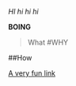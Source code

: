*HI hi hi hi*

**BOING**

> What
#WHY

##How

[A very fun link](https://www.youtube.com/watch?v=dQw4w9WgXcQ)

